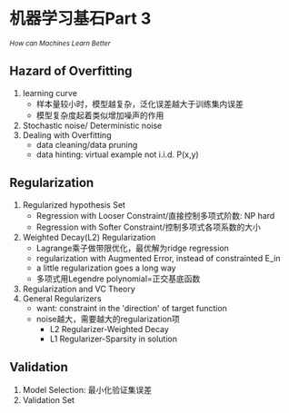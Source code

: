 # 机器学习基石Part 3   

<sub>*How can Machines Learn Better*</sub>   

## Hazard of Overfitting
1. learning curve
   * 样本量较小时，模型越复杂，泛化误差越大于训练集内误差
   * 模型复杂度起着类似增加噪声的作用
2. Stochastic noise/ Deterministic noise
3. Dealing with Overfitting     
   * data cleaning/data pruning
   * data hinting: virtual example not i.i.d. P(x,y)
## Regularization
1. Regularized hypothesis Set
   * Regression with Looser Constraint/直接控制多项式阶数: NP hard
   * Regression with Softer Constraint/控制多项式各项系数的大小
2. Weighted Decay(L2) Regularization
   * Lagrange乘子做带限优化，最优解为ridge regression
   * regularization with Augmented Error, instead of constrainted E_in
   * a little regularization goes a long way
   * 多项式用Legendre polynomial=正交基底函数
3. Regularization and VC Theory
4. General Regularizers
   * want: constraint in the 'direction' of target function 
   * noise越大，需要越大的regularization项
      * L2 Regularizer-Weighted Decay
      * L1 Regularizer-Sparsity in solution
## Validation
1. Model Selection: 最小化验证集误差
2. Validation Set